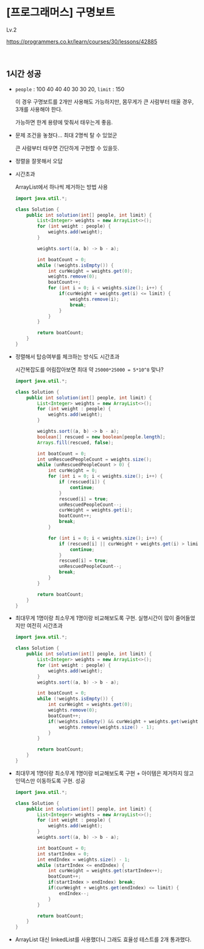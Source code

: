 # [프로그래머스] 구명보트

Lv.2

https://programmers.co.kr/learn/courses/30/lessons/42885

<br>

## 1시간 성공

* `people` : 100 40 40 40 30 30 20, `limit` : 150

  이 경우 구명보트를 2개만 사용해도 가능하지만, 몸무게가 큰 사람부터 태울 경우, 3개를 사용해야 한다.

  가능하면 한계 용량에 맞춰서 태우는게 좋음.

* 문제 조건을 놓쳤다... 최대 2명씩 탈 수 있었군

  큰 사람부터 태우면 간단하게 구현할 수 있을듯.

* 정렬을 잘못해서 오답

* 시간초과

  ArrayList에서 하나씩 제거하는 방법 사용

  ```java
  import java.util.*;
  
  class Solution {
      public int solution(int[] people, int limit) {
          List<Integer> weights = new ArrayList<>();
          for (int weight : people) {
              weights.add(weight);
          }
  
          weights.sort((a, b) -> b - a);
  
          int boatCount = 0;
          while (!weights.isEmpty()) {
              int curWeight = weights.get(0);
              weights.remove(0);
              boatCount++;
              for (int i = 0; i < weights.size(); i++) {
                  if(curWeight + weights.get(i) <= limit) {
                      weights.remove(i);
                      break;
                  }
              }
          }
  
          return boatCount;
      }
  }
  ```

* 정렬해서 탑승여부를 체크하는 방식도 시간초과

  시간복잡도를 어림잡아보면 최대 약 `25000*25000 = 5*10^8` 맞나?

  ```java
  import java.util.*;
  
  class Solution {
      public int solution(int[] people, int limit) {
          List<Integer> weights = new ArrayList<>();
          for (int weight : people) {
              weights.add(weight);
          }
  
          weights.sort((a, b) -> b - a);
          boolean[] rescued = new boolean[people.length];
          Arrays.fill(rescued, false);
  
          int boatCount = 0;
          int unRescuedPeopleCount = weights.size();
          while (unRescuedPeopleCount > 0) {
              int curWeight = 0;
              for (int i = 0; i < weights.size(); i++) {
                  if (rescued[i]) {
                      continue;
                  }
                  rescued[i] = true;
                  unRescuedPeopleCount--;
                  curWeight = weights.get(i);
                  boatCount++;
                  break;
              }
  
              for (int i = 0; i < weights.size(); i++) {
                  if (rescued[i] || curWeight + weights.get(i) > limit) {
                      continue;
                  }
                  rescued[i] = true;
                  unRescuedPeopleCount--;
                  break;
              }
          }
  
          return boatCount;
      }
  }
  ```

* 최대무게 1명이랑 최소무게 1명이랑 비교해보도록 구현. 실행시간이 많이 줄어들었지만 여전히 시간초과

  ```java
  import java.util.*;
  
  class Solution {
      public int solution(int[] people, int limit) {
          List<Integer> weights = new ArrayList<>();
          for (int weight : people) {
              weights.add(weight);
          }
          weights.sort((a, b) -> b - a);
  
          int boatCount = 0;
          while (!weights.isEmpty()) {
              int curWeight = weights.get(0);
              weights.remove(0);
              boatCount++;
              if(!weights.isEmpty() && curWeight + weights.get(weights.size() - 1) <= limit) {
                  weights.remove(weights.size() - 1);
              }
          }
  
          return boatCount;
      }
  }
  ```

* 최대무게 1명이랑 최소무게 1명이랑 비교해보도록 구현 + 아이템은 제거하지 않고 인덱스만 이동하도록 구현. 성공

  ```java
  import java.util.*;
  
  class Solution {
      public int solution(int[] people, int limit) {
          List<Integer> weights = new ArrayList<>();
          for (int weight : people) {
              weights.add(weight);
          }
          weights.sort((a, b) -> b - a);
  
          int boatCount = 0;
          int startIndex = 0;
          int endIndex = weights.size() - 1;
          while (startIndex <= endIndex) {
              int curWeight = weights.get(startIndex++);
              boatCount++;
              if(startIndex > endIndex) break;
              if(curWeight + weights.get(endIndex) <= limit) {
                  endIndex--;
              }
          }
  
          return boatCount;
      }
  }
  ```

* ArrayList 대신 linkedList를 사용했더니 그래도 효율성 테스트를 2개 통과했다.


